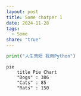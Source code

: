 ```yaml
---
layout: post
title: Some chatper 1
date: 2024-11-28
tags:
  - Some
share: "true"
---
```





```python
print("人生苦短 我用Python")
```



```mermaid
pie
    title Pie Chart
    "Dogs" : 386
    "Cats" : 85
    "Rats" : 150 
```


